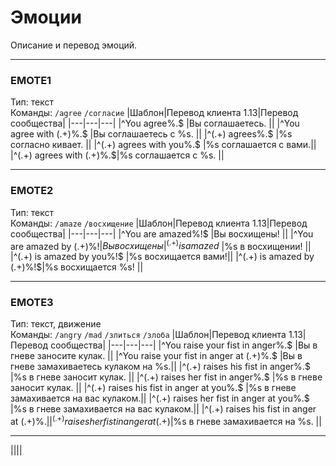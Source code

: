 # Эмоции
Описание и перевод эмоций.

---

### EMOTE1  
Тип: текст \
Команды: `/agree` `/согласие`
|Шаблон|Перевод клиента 1.13|Перевод сообщества|
|---|---|---|
|^You agree%.$            |Вы соглашаетесь.      ||
|^You agree with (.+)%.$  |Вы соглашаетесь с %s. ||
|^(.+) agrees%.$          |%s согласно кивает.   ||
|^(.+) agrees with you%.$ |%s соглашается с вами.||
|^(.+) agrees with (.+)%.$|%s соглашается с %s.  ||

---

### EMOTE2
Тип: текст \
Команды: `/amaze` `/восхищение`
|Шаблон|Перевод клиента 1.13|Перевод сообщества|
|---|---|---|
|^You are amazed%!$        |Вы восхищены!       ||
|^You are amazed by (.+)%!$|Вы восхищены %s!    ||
|^(.+) is amazed%!$        |%s в восхищении!    ||
|^(.+) is amazed by you%!$ |%s восхищается вами!||
|^(.+) is amazed by (.+)%!$|%s восхищается %s!  ||

---

### EMOTE3
Тип: текст, движение \
Команды: `/angry` `/mad` `/злиться` `/злоба`
|Шаблон|Перевод клиента 1.13|Перевод сообщества|
|---|---|---|
|^You raise your fist in anger%.$         |Вы в гневе заносите кулак.             ||
|^You raise your fist in anger at (.+)%.$ |Вы в гневе замахиваетесь кулаком на %s.||
|^(.+) raises his fist in anger%.$        |%s в гневе заносит кулак.              ||
|^(.+) raises her fist in anger%.$        |%s в гневе заносит кулак.              ||
|^(.+) raises his fist in anger at you%.$ |%s в гневе замахивается на вас кулаком.||
|^(.+) raises her fist in anger at you%.$ |%s в гневе замахивается на вас кулаком.||
|^(.+) raises his fist in anger at (.+)%.$|%s в гневе замахивается кулаком на %s. ||
|^(.+) raises her fist in anger at (.+)%.$|%s в гневе замахивается на %s.         ||

---


||||


